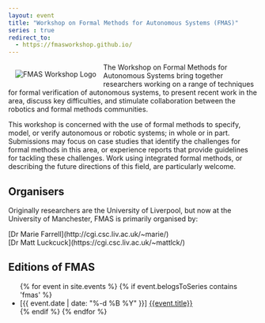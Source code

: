 ```yaml
---
layout: event
title: "Workshop on Formal Methods for Autonomous Systems (FMAS)"
series : true
redirect_to:
  - https://fmasworkshop.github.io/
---
```

<img alt="FMAS Workshop Logo" style="float: left; margin: 1em" src="{{site.images}}logos/FMAS-Logo.png">

The Workshop on Formal Methods for Autonomous Systems bring together researchers working on a range of techniques for formal verification of autonomous systems, to present recent work in the area, discuss key difficulties, and stimulate collaboration between the robotics and formal methods communities.

This workshop is concerned with the use of formal methods to specify, model, or verify autonomous or robotic systems; in whole or in part. Submissions may focus on case studies that identify the challenges for formal methods in this area, or experience reports that provide guidelines for tackling these challenges. Work using integrated formal methods, or describing the future directions of this field, are particularly welcome.

## Organisers

Originally researchers are the University of Liverpool, but now at the University of Manchester, FMAS is primarily organised by:

<article class="row">
  <section class="columns large-4" markdown="1">
 [Dr Marie Farrell](http://cgi.csc.liv.ac.uk/~marie/)
</section>
<section class="columns large-4" markdown="1">
  [Dr Matt Luckcuck](https://cgi.csc.liv.ac.uk/~mattlck/)
</section>
</article>


## Editions of FMAS
<ul>
{% for event in site.events  %}
{% if event.belogsToSeries contains 'fmas' %}
<li> [{{ event.date | date: "%-d %B %Y" }}] <a href="{{site.url}}{{event.url}}" alt="{{event.title}}"> {{event.title}} </a>  </li>
{% endif %}
{% endfor %}
</ul>
